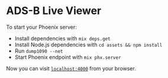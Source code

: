 # ADS-B Live Viewer

To start your Phoenix server:

  * Install dependencies with `mix deps.get`
  * Install Node.js dependencies with `cd assets && npm install`
  * Run `dump1090 --net`
  * Start Phoenix endpoint with `mix phx.server`

Now you can visit [`localhost:4000`](http://localhost:4000) from your browser.
